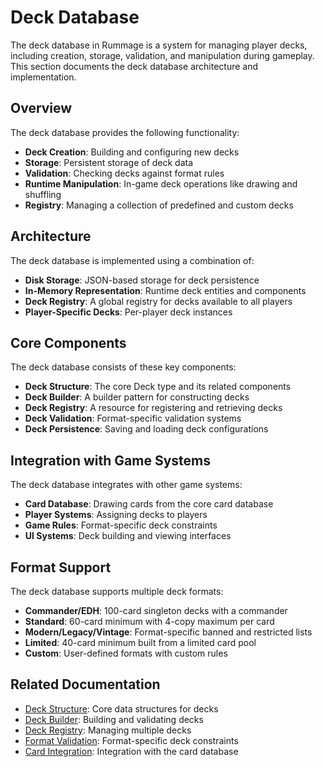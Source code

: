 # Deck Database

The deck database in Rummage is a system for managing player decks, including creation, storage, validation, and manipulation during gameplay. This section documents the deck database architecture and implementation.

## Overview

The deck database provides the following functionality:

- **Deck Creation**: Building and configuring new decks
- **Storage**: Persistent storage of deck data
- **Validation**: Checking decks against format rules
- **Runtime Manipulation**: In-game deck operations like drawing and shuffling
- **Registry**: Managing a collection of predefined and custom decks

## Architecture

The deck database is implemented using a combination of:

- **Disk Storage**: JSON-based storage for deck persistence
- **In-Memory Representation**: Runtime deck entities and components
- **Deck Registry**: A global registry for decks available to all players
- **Player-Specific Decks**: Per-player deck instances

## Core Components

The deck database consists of these key components:

- **Deck Structure**: The core Deck type and its related components
- **Deck Builder**: A builder pattern for constructing decks
- **Deck Registry**: A resource for registering and retrieving decks
- **Deck Validation**: Format-specific validation systems
- **Deck Persistence**: Saving and loading deck configurations

## Integration with Game Systems

The deck database integrates with other game systems:

- **Card Database**: Drawing cards from the core card database
- **Player Systems**: Assigning decks to players
- **Game Rules**: Format-specific deck constraints
- **UI Systems**: Deck building and viewing interfaces

## Format Support

The deck database supports multiple deck formats:

- **Commander/EDH**: 100-card singleton decks with a commander
- **Standard**: 60-card minimum with 4-copy maximum per card
- **Modern/Legacy/Vintage**: Format-specific banned and restricted lists
- **Limited**: 40-card minimum built from a limited card pool
- **Custom**: User-defined formats with custom rules

## Related Documentation

- [Deck Structure](deck_structure.md): Core data structures for decks
- [Deck Builder](deck_builder.md): Building and validating decks
- [Deck Registry](deck_registry.md): Managing multiple decks
- [Format Validation](format_validation.md): Format-specific deck constraints
- [Card Integration](../database/index.md): Integration with the card database 